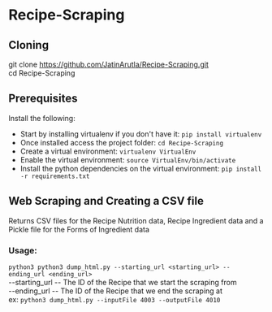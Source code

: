 # Recipe-Scraping
 
## Cloning
git clone https://github.com/JatinArutla/Recipe-Scraping.git <br>
cd Recipe-Scraping

## Prerequisites
Install the following:
* Start by installing virtualenv if you don't have it: ``` pip install virtualenv ```
* Once installed access the project folder: ``` cd Recipe-Scraping ```
* Create a virtual environment: ``` virtualenv VirtualEnv ```
* Enable the virtual environment: ``` source VirtualEnv/bin/activate ```
* Install the python dependencies on the virtual environment: ``` pip install -r requirements.txt ```

## Web Scraping and Creating a CSV file
Returns CSV files for the Recipe Nutrition data, Recipe Ingredient data and a Pickle file for the Forms of Ingredient data
### Usage:
``` python3 python3 dump_html.py --starting_url <starting_url> --ending_url <ending_url> ```      
--starting_url -- The ID of the Recipe that we start the scraping from    
--ending_url -- The ID of the Recipe that we end the scraping at       
ex: ``` python3 dump_html.py --inputFile 4003 --outputFile 4010 ```
